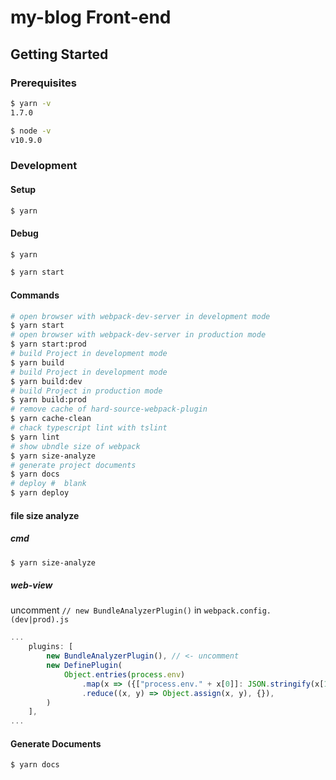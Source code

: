# my-blog Front-end

## Getting Started
### Prerequisites

```bash
$ yarn -v
1.7.0

$ node -v
v10.9.0
```

### Development

#### Setup
```bash
$ yarn
```

#### Debug
```bash
$ yarn

$ yarn start
```

#### Commands
```bash
# open browser with webpack-dev-server in development mode
$ yarn start
# open browser with webpack-dev-server in production mode
$ yarn start:prod
# build Project in development mode
$ yarn build
# build Project in development mode
$ yarn build:dev
# build Project in production mode
$ yarn build:prod
# remove cache of hard-source-webpack-plugin
$ yarn cache-clean
# chack typescript lint with tslint
$ yarn lint
# show ubndle size of webpack
$ yarn size-analyze
# generate project documents
$ yarn docs
# deploy #  blank
$ yarn deploy
```

#### file size analyze
##### cmd
```bash
$ yarn size-analyze
```

##### web-view
uncomment `// new BundleAnalyzerPlugin()` in `webpack.config.(dev|prod).js`
```js
...
    plugins: [
        new BundleAnalyzerPlugin(), // <- uncomment
        new DefinePlugin(
            Object.entries(process.env)
                .map(x => ({["process.env." + x[0]]: JSON.stringify(x[1])}))
                .reduce((x, y) => Object.assign(x, y), {}),
        )
    ],
...
```

#### Generate Documents
```bash
$ yarn docs
```
